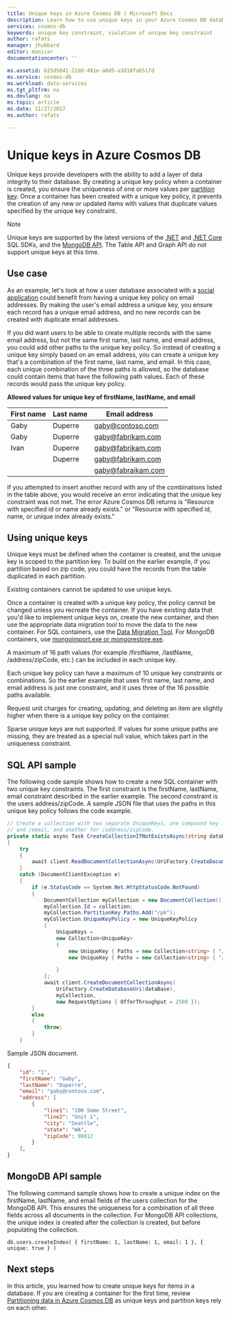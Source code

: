 ```yaml
---
title: Unique keys in Azure Cosmos DB | Microsoft Docs
description: Learn how to use unique keys in your Azure Cosmos DB database.
services: cosmos-db
keywords: unique key constraint, violation of unique key constraint
author: rafats
manager: jhubbard
editor: monicar
documentationcenter: ''

ms.assetid: b15d5041-22dd-491e-a8d5-a3d18fa6517d
ms.service: cosmos-db
ms.workload: data-services
ms.tgt_pltfrm: na
ms.devlang: na
ms.topic: article
ms.date: 11/27/2017
ms.author: rafats

---
```


# Unique keys in Azure Cosmos DB

Unique keys provide developers with the ability to add a layer of data integrity to their database. By creating a unique key policy when a container is created, you ensure the uniqueness of one or more values per [partition key](partition-data.md). Once a container has been created with a unique key policy, it prevents the creation of any new or updated items with values that duplicate values specified by the unique key constraint.   

> [!NOTE]
> Unique keys are supported by the latest versions of the [.NET](documentdb-sdk-dotnet.md) and [.NET Core](documentdb-sdk-dotnet-core.md) SQL SDKs, and the [MongoDB API](mongodb-feature-support.md#unique-indexes). The Table API and Graph API do not support unique keys at this time. 
> 
>

## Use case

As an example, let's look at how a user database associated with a [social application](use-cases.md#web-and-mobile-applications) could benefit from having a unique key policy on email addresses. By making the user's email address a unique key, you ensure each record has a unique email address, and no new records can be created with duplicate email addresses. 

If you did want users to be able to create multiple records with the same email address, but not the same first name, last name, and email address, you could add other paths to the unique key policy. So instead of creating a unique key simply based on an email address, you can create a unique key that's a combination of the first name, last name, and email. In this case, each unique combination of the three paths is allowed, so the database could contain items that have the following path values. Each of these records would pass the unique key policy.  

**Allowed values for unique key of firstName, lastName, and email**

|First name|Last name|Email address|
|---|---|---|
|Gaby|Duperre|gaby@contoso.com |
|Gaby|Duperre|gaby@fabrikam.com|
|Ivan|Duperre|gaby@fabrikam.com|
|    |Duperre|gaby@fabrikam.com|
|    |       |gaby@fabraikam.com|

If you attempted to insert another record with any of the combinations listed in the table above, you would receive an error indicating that the unique key constraint was not met. The error Azure Cosmos DB returns is "Resource with specified id or name already exists." or "Resource with specified id, name, or unique index already exists." 

## Using unique keys

Unique keys must be defined when the container is created, and the unique key is scoped to the partition key. To build on the earlier example, if you partition based on zip code, you could have the records from the table duplicated in each partition.

Existing containers cannot be updated to use unique keys.

Once a container is created with a unique key policy, the policy cannot be changed unless you recreate the container. If you have existing data that you'd like to implement unique keys on, create the new container, and then use the appropriate data migration tool to move the data to the new container. For SQL containers, use the [Data Migration Tool](import-data.md). For MongoDB containers, use [mongoimport.exe or mongorestore.exe](mongodb-migrate.md).

A maximum of 16 path values (for example /firstName, /lastName, /address/zipCode, etc.) can be included in each unique key. 

Each unique key policy can have a maximum of 10 unique key constraints or combinations. So the earlier example that uses first name, last name, and email address is just one constraint, and it uses three of the 16 possible paths available. 

Request unit charges for creating, updating, and deleting an item are slightly higher when there is a unique key policy on the container. 

Sparse unique keys are not supported. If values for some unique paths are missing, they are treated as a special null value, which takes part in the uniqueness constraint.

## SQL API sample

The following code sample shows how to create a new SQL container with two unique key constraints. The first constraint is the firstName, lastName, email constraint described in the earlier example. The second constraint is the users address/zipCode. A sample JSON file that uses the paths in this unique key policy follows the code example. 

```csharp
// Create a collection with two separate UniqueKeys, one compound key for /firstName, /lastName,
// and /email, and another for /address/zipCode.
private static async Task CreateCollectionIfNotExistsAsync(string dataBase, string collection)
{
    try
    {
        await client.ReadDocumentCollectionAsync(UriFactory.CreateDocumentCollectionUri(dataBase, collection));
    }
    catch (DocumentClientException e)
    {
        if (e.StatusCode == System.Net.HttpStatusCode.NotFound)
        {
            DocumentCollection myCollection = new DocumentCollection();
            myCollection.Id = collection;
            myCollection.PartitionKey.Paths.Add("/pk");
            myCollection.UniqueKeyPolicy = new UniqueKeyPolicy
            {
                UniqueKeys =
                new Collection<UniqueKey>
                {
                    new UniqueKey { Paths = new Collection<string> { "/firstName" , "/lastName" , "/email" }}
                    new UniqueKey { Paths = new Collection<string> { "/address/zipCode" } },

                }
            };
            await client.CreateDocumentCollectionAsync(
                UriFactory.CreateDatabaseUri(dataBase),
                myCollection,
                new RequestOptions { OfferThroughput = 2500 });
        }
        else
        {
            throw;
        }
    }
```

Sample JSON document.

```json
{
    "id": "1",
    "firstName": "Gaby",
    "lastName": "Duperre",
    "email": "gaby@contoso.com",
    "address": [
        {            
            "line1": "100 Some Street",
            "line2": "Unit 1",
            "city": "Seattle",
            "state": "WA",
            "zipCode": 98012
        }
    ],
}
```
## MongoDB API sample

The following command sample shows how to create a unique index on the firstName, lastName, and email fields of the users collection for the MongoDB API. This ensures the uniqueness for a combination of all three fields across all documents in the collection. For MongoDB API collections, the unique index is created after the collection is created, but before populating the collection.

```
db.users.createIndex( { firstName: 1, lastName: 1, email: 1 }, { unique: true } )
```

## Next steps

In this article, you learned how to create unique keys for items in a database. If you are creating a container for the first time, review [Partitioning data in Azure Cosmos DB](partition-data.md) as unique keys and partition keys rely on each other. 


